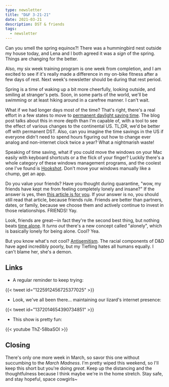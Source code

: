 ```yaml
---
type: newsletter
title: "D&F 3-21-21"
date: 2021-03-21
description: DST & friends
tags:
  - newsletter
---
```


Can you smell the spring equinox?! There was a hummingbird nest outside my house today, and Lena and I both agreed it was a _sign_ of the spring. Things are changing for the better.

Also, my six week training program is one week from completion, and I am excited to see if it's really made a difference in my on-bike fitness after a few days of rest. Next week's newsletter should be during that rest period.

Spring is a time of waking up a bit more cheerfully, looking outside, and smiling at stranger's pets. Soon, in some parts of the world, we'll be swimming or at least hiking around in a carefree manner. I can't wait. 

What if we had longer days most of the time? That's right, there's a real effort in a few states to move to [permanent daylight saving time](http://andywoodruff.com/blog/where-to-hate-daylight-saving-time-and-where-to-love-it/). The blog post talks about this in more depth than I'm capable of, with a tool to see the effect of various changes to the continental US. TL;DR, we'd be better off with permanent DST. Also, can you imagine the time savings in the US if everyone didn't need to spend hours figuring out how to change ever analog and non-internet clock twice a year? What a nightmarish waste!

Speaking of time saving, what if you could move the windows on your Mac easily with keyboard shortcuts or a the flick of your finger? Luckily there's a whole category of these windows management programs, and the coolest one I've found is [Hookshot](https://hookshot.app). Don't move your windows manually like a chump, get an app.

Do you value your friends? Have you thought during quarantine, "wow, my friends have kept me from feeling completely lonely and insane?" If the answer is yes, then [this article is for you](https://www.theguardian.com/books/2021/feb/21/friends-by-robin-dunbar-review-how-important-are-your-pals). If your answer is no, you should still read that article, because friends rule. Friends are better than partners, dates, or family, because we choose them and actively continue to invest in those relationships. FRIENDS! Yay.

Look, friends are great—in fact they're the second best thing, but nothing beats [time alone](https://www.vice.com/en/article/m7ad5n/we-feel-alonely-when-we-dont-get-enough-time-by-ourselves-opposite-lonely). It _turns out_ there's a new concept called "alonely", which is basically lonely for being alone. Cool? Yea.

But you know what's not cool? [Antisemitism](https://www.heyalma.com/dungeons-dragons-has-an-antisemitism-problem/). The racial components of D&D have aged incredibly poorly, but my Tiefling hates all humans equally. I can't blame her, she's a demon.

## Links

- A regular reminder to keep trying:

{{< tweet id="1225912456725377025" >}}

- Look, we've all been there... maintaining our lizard's internet presence:

{{< tweet id="1372014654390734851" >}}

- This show is pretty fun:

{{< youtube ThZ-58baSOI >}}

## Closing

There's only one more week in March, so savor this one without succumbing to the _March Madness_. I'm pretty wiped this weekend, so I'll keep this short but you're doing _great_. Keep up the distancing and the thoughtfulness because I think maybe we're in the home stretch. Stay safe, and stay hopeful, space cowgirls~